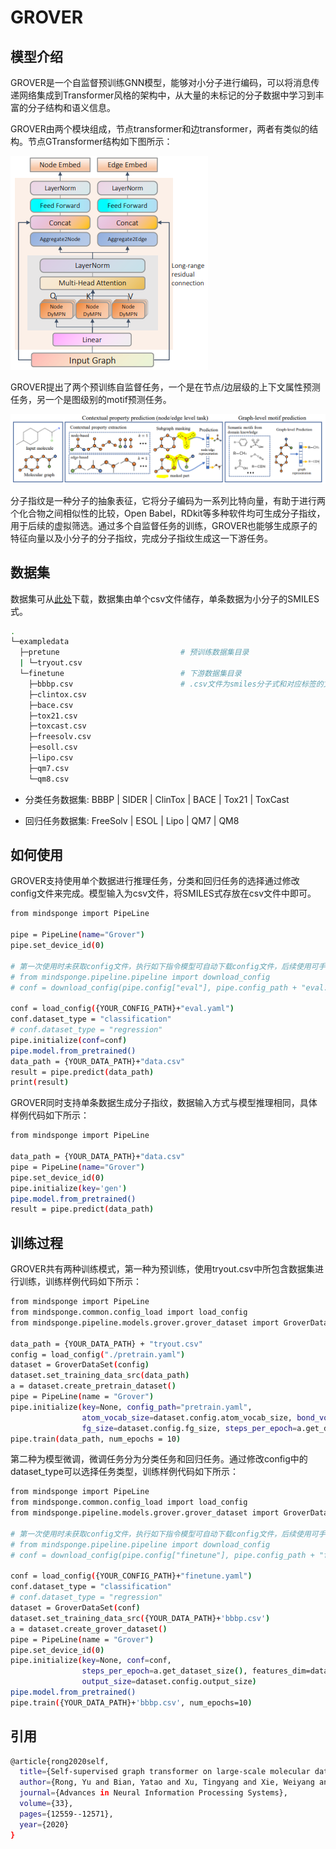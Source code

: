 # GROVER

## 模型介绍

GROVER是一个自监督预训练GNN模型，能够对小分子进行编码，可以将消息传递网络集成到Transformer风格的架构中，从大量的未标记的分子数据中学习到丰富的分子结构和语义信息。

GROVER由两个模块组成，节点transformer和边transformer，两者有类似的结构。节点GTransformer结构如下图所示：

![GTransformer](../../docs/modelcards/node_gtransformer.png)

GROVER提出了两个预训练自监督任务，一个是在节点/边层级的上下文属性预测任务，另一个是图级别的motif预测任务。

![GROVER](../../docs/modelcards/GROVER.PNG)

分子指纹是一种分子的抽象表征，它将分子编码为一系列比特向量，有助于进行两个化合物之间相似性的比较，Open Babel，RDkit等多种软件均可生成分子指纹，用于后续的虚拟筛选。通过多个自监督任务的训练，GROVER也能够生成原子的特征向量以及小分子的分子指纹，完成分子指纹生成这一下游任务。

## 数据集

数据集可从[此处](https://openi.pcl.ac.cn/dangwv/grover_local)下载，数据集由单个csv文件储存，单条数据为小分子的SMILES式。

```bash
.
└─exampledata
  ├─pretune                           # 预训练数据集目录
  | └─tryout.csv
  └─finetune                          # 下游数据集目录
    ├─bbbp.csv                        # .csv文件为smiles分子式和对应标签的文件
    ├─clintox.csv
    ├─bace.csv
    ├─tox21.csv
    ├─toxcast.csv
    ├─freesolv.csv
    ├─esoll.csv
    ├─lipo.csv
    ├─qm7.csv
    └─qm8.csv
```

- 分类任务数据集: BBBP | SIDER | ClinTox | BACE | Tox21 | ToxCast

- 回归任务数据集: FreeSolv | ESOL | Lipo | QM7 | QM8

## 如何使用

GROVER支持使用单个数据进行推理任务，分类和回归任务的选择通过修改config文件来完成。模型输入为csv文件，将SMILES式存放在csv文件中即可。

```bash
from mindsponge import PipeLine

pipe = PipeLine(name="Grover")
pipe.set_device_id(0)

# 第一次使用时未获取config文件，执行如下指令模型可自动下载config文件，后续使用可手动修改所需内容
# from mindsponge.pipeline.pipeline import download_config
# conf = download_config(pipe.config["eval"], pipe.config_path + "eval.yaml")

conf = load_config({YOUR_CONFIG_PATH}+"eval.yaml")
conf.dataset_type = "classification"
# conf.dataset_type = "regression"
pipe.initialize(conf=conf)
pipe.model.from_pretrained()
data_path = {YOUR_DATA_PATH}+"data.csv"
result = pipe.predict(data_path)
print(result)
```

GROVER同时支持单条数据生成分子指纹，数据输入方式与模型推理相同，具体样例代码如下所示：

```bash
from mindsponge import PipeLine

data_path = {YOUR_DATA_PATH}+"data.csv"
pipe = PipeLine(name="Grover")
pipe.set_device_id(0)
pipe.initialize(key='gen')
pipe.model.from_pretrained()
result = pipe.predict(data_path)
```

## 训练过程

GROVER共有两种训练模式，第一种为预训练，使用tryout.csv中所包含数据集进行训练，训练样例代码如下所示：

```bash
from mindsponge import PipeLine
from mindsponge.common.config_load import load_config
from mindsponge.pipeline.models.grover.grover_dataset import GroverDataSet

data_path = {YOUR_DATA_PATH} + "tryout.csv"
config = load_config("./pretrain.yaml")
dataset = GroverDataSet(config)
dataset.set_training_data_src(data_path)
a = dataset.create_pretrain_dataset()
pipe = PipeLine(name = "Grover")
pipe.initialize(key=None, config_path="pretrain.yaml",
                atom_vocab_size=dataset.config.atom_vocab_size, bond_vocab_size=dataset.config.bond_vocab_size,
                fg_size=dataset.config.fg_size, steps_per_epoch=a.get_dataset_size())
pipe.train(data_path, num_epochs = 10)
```

第二种为模型微调，微调任务分为分类任务和回归任务。通过修改config中的dataset_type可以选择任务类型，训练样例代码如下所示：

```bash
from mindsponge import PipeLine
from mindsponge.common.config_load import load_config
from mindsponge.pipeline.models.grover.grover_dataset import GroverDataSet

# 第一次使用时未获取config文件，执行如下指令模型可自动下载config文件，后续使用可手动修改所需内容
# from mindsponge.pipeline.pipeline import download_config
# conf = download_config(pipe.config["finetune"], pipe.config_path + "finetune.yaml")

conf = load_config({YOUR_CONFIG_PATH}+"finetune.yaml")
conf.dataset_type = "classification"
# conf.dataset_type = "regression"
dataset = GroverDataSet(conf)
dataset.set_training_data_src({YOUR_DATA_PATH}+'bbbp.csv')
a = dataset.create_grover_dataset()
pipe = PipeLine(name = "Grover")
pipe.set_device_id(0)
pipe.initialize(key=None, conf=conf,
                steps_per_epoch=a.get_dataset_size(), features_dim=dataset.config.features_dim,
                output_size=dataset.config.output_size)
pipe.model.from_pretrained()
pipe.train({YOUR_DATA_PATH}+'bbbp.csv', num_epochs=10)
```

## 引用

```bash
@article{rong2020self,
  title={Self-supervised graph transformer on large-scale molecular data},
  author={Rong, Yu and Bian, Yatao and Xu, Tingyang and Xie, Weiyang and Wei, Ying and Huang, Wenbing and Huang, Junzhou},
  journal={Advances in Neural Information Processing Systems},
  volume={33},
  pages={12559--12571},
  year={2020}
}
```
